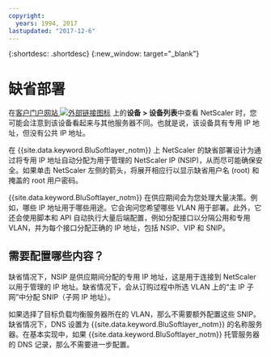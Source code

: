 ```yaml
---
copyright:
  years: 1994, 2017
lastupdated: "2017-12-6"
---
```


{:shortdesc: .shortdesc}
{:new_window: target="_blank"}

# 缺省部署

在[客户门户网站 ![外部链接图标](../../icons/launch-glyph.svg "外部链接图标")](https://control.softlayer.com/) 上的**设备 > 设备列表**中查看 NetScaler 时，您可能会注意到该设备看起来与其他服务器不同。也就是说，该设备具有专用 IP 地址，但没有公共 IP 地址。

在 {{site.data.keyword.BluSoftlayer_notm}} 上 NetScaler 的缺省部署设计为通过将专用 IP 地址自动分配为用于管理的 NetScaler IP (NSIP)，从而尽可能确保安全。如果单击 NetScaler 左侧的箭头，将展开相应行以显示缺省用户名 (root) 和掩盖的 root 用户密码。 

{{site.data.keyword.BluSoftlayer_notm}} 在供应期间会为您处理大量决策。例如，哪些 IP 地址用于哪些用途。它会询问您希望哪些 VLAN 用于部署。此外，它还会使用脚本和 API 自动执行大量后端配置，例如分配接口以分隔公用和专用 VLAN，并为每个接口分配正确的 IP 地址，包括 NSIP、VIP 和 SNIP。

## 需要配置哪些内容？

缺省情况下，NSIP 是供应期间分配的专用 IP 地址，这是用于连接到 NetScaler 以用于管理的 IP 地址。缺省情况下，会从订购过程中所选 VLAN 上的“主 IP 子网”中分配 SNIP（子网 IP 地址）。 

如果选择了目标负载均衡服务器所在的 VLAN，那么不需要额外配置这些 SNIP。缺省情况下，DNS 设置为 {{site.data.keyword.BluSoftlayer_notm}} 的名称服务器。在基本实现中，如果 {{site.data.keyword.BluSoftlayer_notm}} 托管服务器的 DNS 记录，那么不需要进一步配置。
